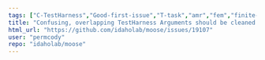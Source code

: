 ```yaml
---
tags: ["C-TestHarness","Good-first-issue","T-task","amr","fem","finite-elements","finite-volumes","multiphysics","object-oriented","parallel","simulation"]
title: "Confusing, overlapping TestHarness Arguments should be cleaned up"
html_url: "https://github.com/idaholab/moose/issues/19107"
user: "permcody"
repo: "idaholab/moose"
---
```


